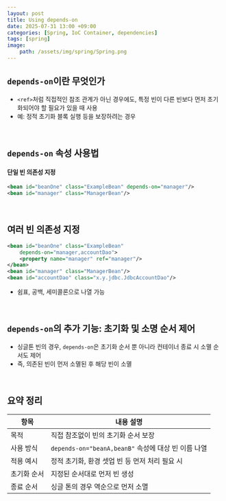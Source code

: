```yaml
---
layout: post
title: Using depends-on
date: 2025-07-31 13:00 +09:00
categories: [Spring, IoC Container, dependencies]
tags: [spring]
image:
    path: /assets/img/spring/Spring.png
---
```


## `depends-on`이란 무엇인가

- `<ref>`처럼 직접적인 참조 관계가 아닌 경우에도, 특정 빈이 다른 빈보다 먼저 초기화되어야 할 필요가 있을 때 사용
- 예: 정적 초기화 블록 실행 등을 보장하려는 경우

<br>

## `depends-on` 속성 사용법

#### 단일 빈 의존성 지정

```xml
<bean id="beanOne" class="ExampleBean" depends-on="manager"/>
<bean id="manager" class="ManagerBean"/>
```

<br>

## 여러 빈 의존성 지정

```xml
<bean id="beanOne" class="ExampleBean"
    depends-on="manager,accountDao">
    <property name="manager" ref="manager"/>
</bean>
<bean id="manager" class="ManagerBean"/>
<bean id="accountDao" class="x.y.jdbc.JdbcAccountDao"/>
```

- 쉼표, 공백, 세미콜론으로 나열 가능

<br>


## `depends-on`의 추가 기능: 초기화 및 소명 순서 제어

- 싱글톤 빈의 경우, `depends-on`은 초기화 순서 뿐 아니라 컨테이너 종료 시 소멸 순서도 제어
- 즉, 의존된 빈이 먼저 소멸된 후 해당 빈이 소멸

<br>

## 요약 정리

| 항목 | 내용 설명 |
|-|-|
| 목적 | 직접 참조없이 빈의 초기화 순서 보장 |
| 사용 방식 | `depends-on="beanA,beanB"` 속성에 대상 빈 이름 나열 |
| 적용 예시 | 정적 초기화, 환경 셋업 빈 등 먼저 처리 필요 시 |
| 초기화 순서 | 지정된 순서대로 먼저 빈 생성 |
| 종료 순서 | 싱글 톤의 경우 역순으로 먼저 소멸 |